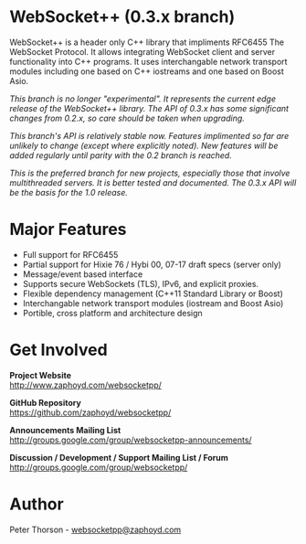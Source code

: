 WebSocket++ (0.3.x branch)
==========================

WebSocket++ is a header only C++ library that impliments RFC6455 The WebSocket
Protocol. It allows integrating WebSocket client and server functionality into
C++ programs. It uses interchangable network transport modules including one
based on C++ iostreams and one based on Boost Asio.

*This branch is no longer "experimental". It represents the current edge release
of the WebSocket++ library. The API of 0.3.x has some significant changes from
0.2.x, so care should be taken when upgrading.*

*This branch's API is relatively stable now. Features implimented so far are 
unlikely to change (except where explicitly noted). New features will be added
regularly until parity with the 0.2 branch is reached.*

*This is the preferred branch for new projects, especially those that involve 
multithreaded servers. It is better tested and documented. The 0.3.x API will 
be the basis for the 1.0 release.*

Major Features
==============
* Full support for RFC6455
* Partial support for Hixie 76 / Hybi 00, 07-17 draft specs (server only)
* Message/event based interface
* Supports secure WebSockets (TLS), IPv6, and explicit proxies.
* Flexible dependency management (C++11 Standard Library or Boost)
* Interchangable network transport modules (iostream and Boost Asio)
* Portible, cross platform and architecture design

Get Involved
============

**Project Website**  
http://www.zaphoyd.com/websocketpp/

**GitHub Repository**  
https://github.com/zaphoyd/websocketpp/

**Announcements Mailing List**  
http://groups.google.com/group/websocketpp-announcements/

**Discussion / Development / Support Mailing List / Forum**  
http://groups.google.com/group/websocketpp/

Author
======
Peter Thorson - websocketpp@zaphoyd.com